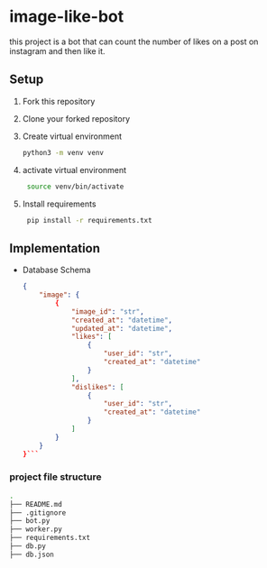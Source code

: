# image-like-bot

this project is a bot that can count the number of likes on a post on instagram and then like it.

## Setup

1. Fork this repository
2. Clone your forked repository
3. Create virtual environment

    ```bash
    python3 -m venv venv
    ```

4. activate virtual environment

   ```bash
    source venv/bin/activate
    ```

5. Install requirements

    ```bash
     pip install -r requirements.txt
     ```

## Implementation

- Database Schema

    ```json
    {
        "image": {
            {
                "image_id": "str",
                "created_at": "datetime",
                "updated_at": "datetime",
                "likes": [
                    {
                        "user_id": "str",
                        "created_at": "datetime"
                    }
                ],
                "dislikes": [
                    {
                        "user_id": "str",
                        "created_at": "datetime"
                    }
                ]
            }
        }
    }```

### project file structure

```bash
.
├── README.md
├── .gitignore
├── bot.py
├── worker.py
├── requirements.txt
├── db.py
├── db.json
```
